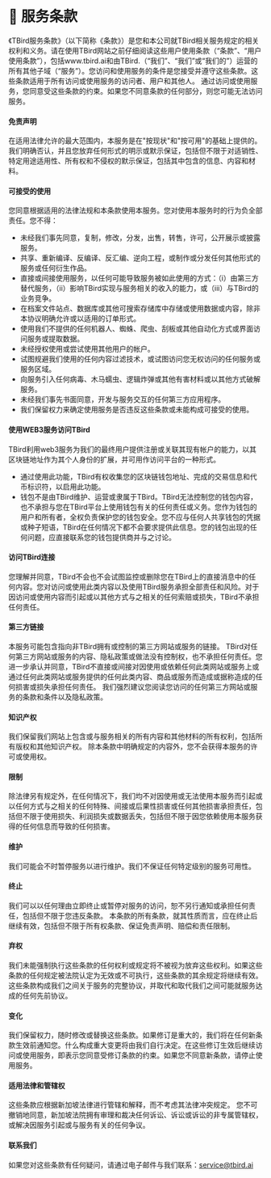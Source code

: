 # 📌 服务条款

《TBird服务条款》（以下简称《条款》）是您和本公司就TBird相关服务规定的相关权利和义务。请在使用TBird网站之前仔细阅读这些用户使用条款（“条款”、“用户使用条款”），包括www.tbird.ai和由TBird.（“我们”、“我们”或“我们的”）运营的所有其他子域（“服务”）。您访问和使用服务的条件是您接受并遵守这些条款。这些条款适用于所有访问或使用服务的访问者、用户和其他人。 通过访问或使用服务，您同意受这些条款的约束。如果您不同意条款的任何部分，则您可能无法访问服务。
#### 免责声明
在适用法律允许的最大范围内，本服务是在"按现状"和"按可用"的基础上提供的。我们明确否认，并且您放弃任何形式的明示或默示保证，包括但不限于对适销性、特定用途适用性、所有权和不侵权的默示保证，包括其中包含的信息、内容和材料。
#### 可接受的使用
您同意根据适用的法律法规和本条款使用本服务。您对使用本服务时的行为负全部责任。您不得：
- 未经我们事先同意，复制，修改，分发，出售，转售，许可，公开展示或披露服务。
- 共享、重新编译、反编译、反汇编、逆向工程，或制作或分发任何其他形式的服务或任何衍生作品。
- 直接或间接使用服务，以任何可能导致服务被如此使用的方式：（i）由第三方替代服务，（ii）影响TBird实现与服务相关的收入的能力，或（iii）与TBird的业务竞争。
- 在档案文件站点、数据库或其他可搜索存储库中存储或使用数据或内容，除非本协议明确允许或以适用的订单形式。
- 使用我们不提供的任何机器人、蜘蛛、爬虫、刮板或其他自动化方式或界面访问服务或提取数据。
- 未经授权使用或尝试使用其他用户的帐户。
- 试图规避我们使用的任何内容过滤技术，或试图访问您无权访问的任何服务或服务区域。
- 向服务引入任何病毒、木马蠕虫、逻辑炸弹或其他有害材料或以其他方式破解服务。
- 未经我们事先书面同意，开发与服务交互的任何第三方应用程序。
- 我们保留权力来确定使用服务是否违反这些条款或未能构成可接受的使用。
#### 使用WEB3服务访问TBird
TBird利用web3服务为我们的最终用户提供注册或关联其现有帐户的能力，以其区块链地址作为其个人身份的扩展，并可用作访问平台的一种形式。 
- 通过使用此功能，TBird有权收集您的区块链钱包地址、完成的交易信息和代币标识符，以启用此功能。 
- 钱包不是由TBird维护、运营或隶属于TBird。TBird无法控制您的钱包内容，也不承担与您在TBird平台上使用钱包有关的任何责任或义务。您作为钱包的用户和所有者，全权负责保护您的钱包安全。您不应与任何人共享钱包的凭据或种子短语，TBird在任何情况下都不会要求提供此信息。您的钱包出现的任何问题，应直接联系您的钱包提供商并与之讨论。
#### 访问TBird连接
您理解并同意，TBird不会也不会试图监控或删除您在TBird上的直接消息中的任何内容。您对访问或使用此类内容以及使用TBird服务承担全部责任和风险。对于因访问或使用内容而引起或以其他方式与之相关的任何索赔或损失，TBird不承担任何责任。

#### 第三方链接
本服务可能包含指向非TBird拥有或控制的第三方网站或服务的链接。 
TBird对任何第三方网站或服务的内容、隐私政策或做法没有控制权，也不承担任何责任。您进一步承认并同意，TBird不直接或间接对因使用或依赖任何此类网站或服务上或通过任何此类网站或服务提供的任何此类内容、商品或服务而造成或据称造成的任何损害或损失承担任何责任。 
我们强烈建议您阅读您访问的任何第三方网站或服务的条款和条件以及隐私政策。
#### 知识产权
我们保留我们网站上包含或与服务相关的所有内容和其他材料的所有权利，包括所有版权和其他知识产权。 
除本条款中明确规定的内容外，您不会获得本服务的许可或使用权。
#### 限制
除法律另有规定外，在任何情况下，我们均不对因使用或无法使用本服务而引起或以任何方式与之相关的任何特殊、间接或后果性损害或任何其他损害承担责任，包括但不限于使用损失、利润损失或数据丢失，包括但不限于因您依赖使用本服务获得的任何信息而导致的任何损害。
#### 维护
我们可能会不时暂停服务以进行维护。我们不保证任何特定级别的服务可用性。
#### 终止
我们可以以任何理由立即终止或暂停对服务的访问，恕不另行通知或承担任何责任，包括但不限于您违反条款。 
 本条款的所有条款，就其性质而言，应在终止后继续有效，包括但不限于所有权条款、保证免责声明、赔偿和责任限制。
#### 弃权
我们未能强制执行这些条款的任何权利或规定将不被视为放弃这些权利。如果这些条款的任何规定被法院认定为无效或不可执行，这些条款的其余规定将继续有效。这些条款构成我们之间关于服务的完整协议，并取代和取代我们之间可能就服务达成的任何先前协议。
#### 变化
我们保留权力，随时修改或替换这些条款。如果修订是重大的，我们将在任何新条款生效前通知您。什么构成重大变更将由我们自行决定。在这些修订生效后继续访问或使用服务，即表示您同意受修订条款的约束。如果您不同意新条款，请停止使用服务。
#### 适用法律和管辖权
这些条款应根据新加坡法律进行管辖和解释，而不考虑其法律冲突规定。 
您不可撤销地同意，新加坡法院拥有审理和裁决任何诉讼、诉讼或诉讼的非专属管辖权，或解决因服务引起或与服务有关的任何争议。
#### 联系我们
如果您对这些条款有任何疑问，请通过电子邮件与我们联系：service@tbird.ai